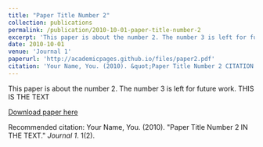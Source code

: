 ```yaml
---
title: "Paper Title Number 2"
collection: publications
permalink: /publication/2010-10-01-paper-title-number-2
excerpt: 'This paper is about the number 2. The number 3 is left for future work. THIS IS THE EXCERPT'
date: 2010-10-01
venue: 'Journal 1'
paperurl: 'http://academicpages.github.io/files/paper2.pdf'
citation: 'Your Name, You. (2010). &quot;Paper Title Number 2 CITATION FIELD.&quot; <i>Journal 1</i>. 1(2).'
---
```

This paper is about the number 2. The number 3 is left for future work. THIS IS THE TEXT

[Download paper here](http://academicpages.github.io/files/paper2.pdf)

Recommended citation: Your Name, You. (2010). "Paper Title Number 2 IN THE TEXT." <i>Journal 1</i>. 1(2).